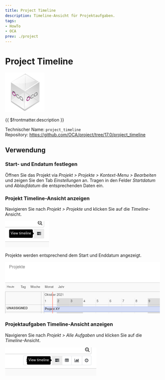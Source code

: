 ```yaml
---
title: Project Timeline
description: Timeline-Ansicht für Projektaufgaben.
tags:
- HowTo
- OCA
prev: ./project
---
```

# Project Timeline
![icon_oca_app](attachments/icon_oca_app.png)

{{ $frontmatter.description }}

Technischer Name: `project_timeline`\
Repository: <https://github.com/OCA/project/tree/17.0/project_timeline>

## Verwendung

### Start- und Endatum festlegen

Öffnen Sie das Projekt via *Projekt > Projekte > Kontext-Menu > Bearbeiten* und zeigen Sie den Tab *Einstellungen* an. Tragen in den Felder *Startdatum* und *Ablaufdatum* die entsprechenden Daten ein.

### Projekt Timeline-Ansicht anzeigen

Navigieren Sie nach *Projekt > Projekte* und klicken Sie auf die *Timeline*-Ansicht.

![](attachments/Project%20Timeline%20View%20timeline.png)

Projekte werden entsprechend dem Start und Enddatum angezeigt.

![](attachments/Project%20Timeline%20View.png)

### Projektaufgaben Timeline-Ansicht anzeigen

Navigieren Sie nach *Projekt > Alle Aufgaben* und klicken Sie auf die *Timeline*-Ansicht.

![](attachments/Project%20Timeline%20View%20task%20timeline.png)
